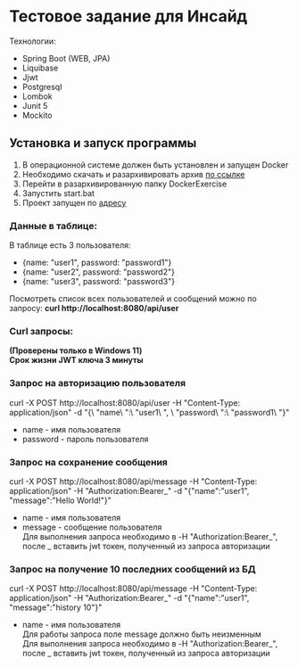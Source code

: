 # Тестовое задание для Инсайд

Технологии: 
- Spring Boot (WEB, JPA)
- Liquibase
- Jjwt
- Postgresql
- Lombok
- Junit 5 
- Mockito

## Установка и запуск программы  
1. В операционной системе должен быть установлен и запущен Docker
2. Необходимо скачать и разархивировать архив [по ссылке](https://drive.google.com/file/d/10W2DncYEag8jJ8vLV-myQnObAtFhE63d/view?usp=sharing)  
3. Перейти в разархивированную папку DockerExercise 
4. Запустить start.bat
5. Проект запущен по [адресу](http://localhost:8080/)  
  
### Данные в таблице:  
В таблице есть 3 пользователя:
- {name: "user1", password: "password1"}
- {name: "user2", password: "password2"}
- {name: "user3", password: "password3"}  
  
Посмотреть список всех пользователей и сообщений можно по запросу: **curl http://localhost:8080/api/user**  
  
### Curl запросы:  
**(Проверены только в Windows 11)**  
**Срок жизни JWT ключа 3 минуты**  
### Запрос на авторизацию пользователя
curl -X POST http://localhost:8080/api/user -H "Content-Type: application/json" -d "{\ "name\ ":\ "user1\ ", \ "password\ ":\ "password1\ "}"
- name - имя пользователя
- password - пароль пользователя
### Запрос на сохранение сообщения
curl -X POST http://localhost:8080/api/message -H "Content-Type: application/json" -H "Authorization:Bearer_" -d "{\"name\":\"user1\", \"message\":\"Hello World!\"}"
- name - имя пользователя
- message - сообщение пользователя  
Для выполнения запроса необходимо в -H "Authorization:Bearer_", после _ вставить jwt токен, полученный из запроса авторизации  
### Запрос на получение 10 последних сообщений из БД
curl -X POST http://localhost:8080/api/message -H "Content-Type: application/json" -H "Authorization:Bearer_" -d "{\"name\":\"user1\", \"message\":\"history 10\"}"
- name - имя пользователя  
Для работы запроса поле message должно быть неизменным  
Для выполнения запроса необходимо в -H "Authorization:Bearer_", после _ вставить jwt токен, полученный из запроса авторизации    
